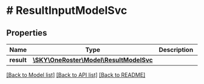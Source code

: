# # ResultInputModelSvc

## Properties

Name | Type | Description | Notes
------------ | ------------- | ------------- | -------------
**result** | [**\SKY\OneRoster\Model\ResultModelSvc**](ResultModelSvc.md) |  | [optional]

[[Back to Model list]](../../README.md#models) [[Back to API list]](../../README.md#endpoints) [[Back to README]](../../README.md)
